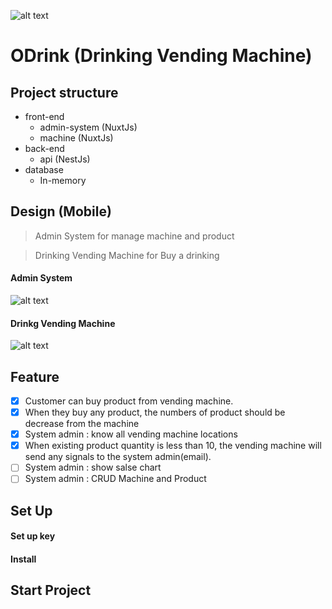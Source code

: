 
![alt text](https://github.com/apiwatdev/scg-drinking-vending-machine/blob/master/design/machine.PNG?raw=true)

# ODrink (Drinking Vending Machine)

## Project structure
- front-end 
  - admin-system (NuxtJs)
  - machine (NuxtJs)
- back-end
  - api (NestJs)
- database 
  - In-memory
## Design (Mobile)
> Admin System for manage machine and product

> Drinking Vending Machine for Buy a drinking
#### Admin System
![alt text](https://github.com/apiwatdev/scg-drinking-vending-machine/blob/master/design/admin-system.PNG?raw=true)

#### Drinkg Vending Machine
![alt text](https://github.com/apiwatdev/scg-drinking-vending-machine/blob/master/design/machine.PNG?raw=true)

## Feature
- [x] Customer can buy product from vending machine.
- [x] When they buy any product, the numbers of product should be decrease from the machine
- [x] System admin : know all vending machine locations
- [x] When existing product quantity is less than 10, the vending machine will send any signals to the system admin(email).
- [ ] System admin : show salse chart
- [ ] System admin : CRUD Machine and Product

## Set Up
#### Set up key
#### Install 
## Start Project
